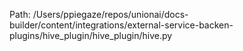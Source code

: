 Path: /Users/ppiegaze/repos/unionai/docs-builder/content/integrations/external-service-backen-plugins/hive_plugin/hive_plugin/hive.py